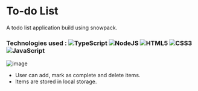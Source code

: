 # To-do List 
A todo list application build using snowpack.
### Technologies used : ![TypeScript](https://img.shields.io/badge/typescript-%23007ACC.svg?style=for-the-badge&logo=typescript&logoColor=white) ![NodeJS](https://img.shields.io/badge/node.js-6DA55F?style=for-the-badge&logo=node.js&logoColor=white) ![HTML5](https://img.shields.io/badge/html5-%23E34F26.svg?style=for-the-badge&logo=html5&logoColor=white) ![CSS3](https://img.shields.io/badge/css3-%231572B6.svg?style=for-the-badge&logo=css3&logoColor=white) ![JavaScript](https://img.shields.io/badge/javascript-%23323330.svg?style=for-the-badge&logo=javascript&logoColor=%23F7DF1E) 

![image](https://user-images.githubusercontent.com/66831984/215318743-f1a7ef36-d55e-4671-9b0f-3330b3ce2235.png)
- User can add, mark as complete and delete items. 
- Items are stored in local storage.
